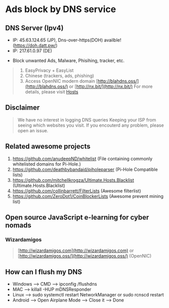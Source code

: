 # Ads block by DNS service

## DNS Server (Ipv4)
- IP: 45.63.124.65 (JP), Dns-over-https(DOH) availble! (https://doh.datt.pw/) 
- IP: 217.61.0.97 (DE)

* Block unwanted Ads, Malware, Phisihing, tracker, etc.
> 1. EasyPrivacy + EasyList
> 2. Chinese (trackers, ads, phishing)
> 3. Access OpenNIC modern domain [http://blahdns.oss/](http://blahdns.oss/) or [http://nx.bit/](http://nx.bit/)
> For more details, please visit [Hosts](https://github.com/ookangzheng/blahdns/tree/master/hosts)

## Disclaimer
> We have no interest in logging DNS queries
> Keeping your ISP from seeing which websites you visit.
> If you encouterd any problem, please open an issue.

## Related awesome projects
1. https://github.com/anudeepND/whitelist (File containing commonly whitelisted domains for Pi-Hole.)
2. https://github.com/deathbybandaid/piholeparser (Pi-Hole Compatible lists)
3. https://github.com/mitchellkrogza/Ultimate.Hosts.Blacklist (Ultimate.Hosts.Blacklist)
4. https://github.com/collinbarrett/FilterLists (Awesome filterlist)
5. https://github.com/ZeroDot1/CoinBlockerLists (Awesome prevent mining list)

## Open source JavaScript e-learning for cyber nomads
### Wizardamigos 
> [http://wizardamigos.com](http://wizardamigos.com) or [http://wizardamigos.oss/](http://wizardamigos.oss/) (OpenNIC)

## How can I flush my DNS 
* Windows --> CMD --> ipconfig /flushdns 
* MAC --> killall -HUP mDNSResponder 
* Linux --> sudo systemctl restart NetworkManager or sudo rcnscd restart 
* Android --> Open Airplane Mode --> Close it --> Done 
